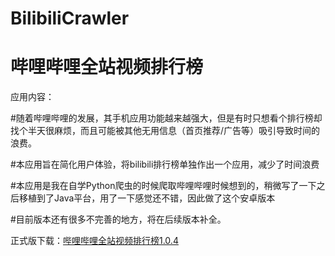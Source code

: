 # BilibiliCrawler
<h1>哔哩哔哩全站视频排行榜</h1>
应用内容：

#随着哔哩哔哩的发展，其手机应用功能越来越强大，但是有时只想看个排行榜却找个半天很麻烦，而且可能被其他无用信息（首页推荐/广告等）吸引导致时间的浪费。



#本应用旨在简化用户体验，将bilibili排行榜单独作出一个应用，减少了时间浪费



#本应用是我在自学Python爬虫的时候爬取哔哩哔哩时候想到的，稍微写了一下之后移植到了Java平台，用了一下感觉还不错，因此做了这个安卓版本



#目前版本还有很多不完善的地方，将在后续版本补全。


正式版下载：<a href="https://github.com/UtopiaXC/BilibiliCrawler/blob/master/app/release/app-release.apk?raw=true">哔哩哔哩全站视频排行榜1.0.4</a>
